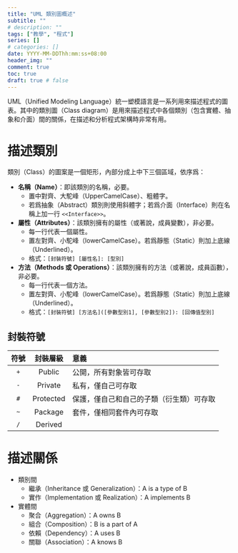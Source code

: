 ```yaml
---
title: "UML 類別圖概述"
subtitle: ""
# description: ""
tags: ["教學", "程式"]
series: []
# categories: []
date: YYYY-MM-DDThh:mm:ss+08:00
header_img: ""
comment: true
toc: true
draft: true # false
---
```


UML（Unified Modeling Language）統一塑模語言是一系列用來描述程式的圖表。其中的類別圖（Class diagram）是用來描述程式中各個類別（包含實體、抽象和介面）間的關係，在描述和分析程式架構時非常有用。

<!--more-->

# 描述類別

類別（Class）的圖案是一個矩形，內部分成上中下三個區域，依序爲：

- **名稱（Name）**：即該類別的名稱，必要。
    - 置中對齊、大駝峰（UpperCamelCase）、粗體字。
    - 若爲抽象（Abstract）類別則使用斜體字；若爲介面（Interface）則在名稱上加一行 `<<Interface>>`。
- **屬性（Attributes）**：該類別擁有的屬性（或著說，成員變數），非必要。
    - 每一行代表一個屬性。
    - 置左對齊、小駝峰（lowerCamelCase）。若爲靜態（Static）則加上底線（Underlined）。
    - 格式：`[封裝符號] [屬性名]: [型別]`
- **方法（Methods 或 Operations）**：該類別擁有的方法（或著說，成員函數），非必要。
    - 每一行代表一個方法。
    - 置左對齊、小駝峰（lowerCamelCase）。若爲靜態（Static）則加上底線（Underlined）。
    - 格式：`[封裝符號] [方法名]([參數型別1], [參數型別2]): [回傳值型別]`

## 封裝符號

|符號|封裝層級|意義|
|:-:|:-:|:--|
|`+`|Public|公開，所有對象皆可存取|
|`-`|Private|私有，僅自己可存取|
|`#`|Protected|保護，僅自己和自己的子類（衍生類）可存取|
|`~`|Package|套件，僅相同套件內可存取|
|`/`|Derived||

# 描述關係

- 類別間
    - 繼承（Inheritance 或 Generalization）：A is a type of B
    - 實作（Implementation 或 Realization）：A implements B
- 實體間
    - 聚合（Aggregation）：A owns B
    - 組合（Composition）：B is a part of A
    - 依賴（Dependency）：A uses B
    - 關聯（Association）：A knows B

